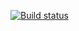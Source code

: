 [![Build status](https://ci.appveyor.com/api/projects/status/wajnw0o28uylfecv/branch/main?svg=true)](https://ci.appveyor.com/project/Artempronajtis/json/branch/main)
